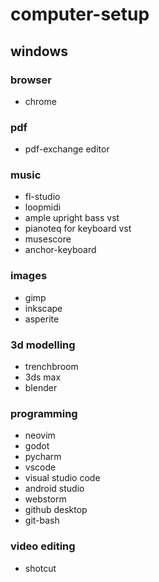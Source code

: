 # computer-setup

## windows

### browser
* chrome

### pdf 
* pdf-exchange editor

### music
* fl-studio
* loopmidi
* ample upright bass vst
* pianoteq for keyboard vst
* musescore
* anchor-keyboard

### images
* gimp
* inkscape
* asperite

### 3d modelling
* trenchbroom
* 3ds max
* blender

### programming
* neovim
* godot
* pycharm
* vscode
* visual studio code
* android studio
* webstorm
* github desktop
* git-bash
  
### video editing
* shotcut
